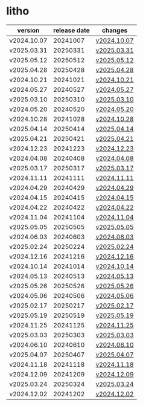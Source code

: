 # litho	


|version|release date|changes|
|---|---|---|
|v2024.10.07|20241007|[v2024.10.07](./v2024.10.07-20241007.md)|
|v2025.03.31|20250331|[v2025.03.31](./v2025.03.31-20250331.md)|
|v2025.05.12|20250512|[v2025.05.12](./v2025.05.12-20250512.md)|
|v2025.04.28|20250428|[v2025.04.28](./v2025.04.28-20250428.md)|
|v2024.10.21|20241021|[v2024.10.21](./v2024.10.21-20241021.md)|
|v2024.05.27|20240527|[v2024.05.27](./v2024.05.27-20240527.md)|
|v2025.03.10|20250310|[v2025.03.10](./v2025.03.10-20250310.md)|
|v2024.05.20|20240520|[v2024.05.20](./v2024.05.20-20240520.md)|
|v2024.10.28|20241028|[v2024.10.28](./v2024.10.28-20241028.md)|
|v2025.04.14|20250414|[v2025.04.14](./v2025.04.14-20250414.md)|
|v2025.04.21|20250421|[v2025.04.21](./v2025.04.21-20250421.md)|
|v2024.12.23|20241223|[v2024.12.23](./v2024.12.23-20241223.md)|
|v2024.04.08|20240408|[v2024.04.08](./v2024.04.08-20240408.md)|
|v2025.03.17|20250317|[v2025.03.17](./v2025.03.17-20250317.md)|
|v2024.11.11|20241111|[v2024.11.11](./v2024.11.11-20241111.md)|
|v2024.04.29|20240429|[v2024.04.29](./v2024.04.29-20240429.md)|
|v2024.04.15|20240415|[v2024.04.15](./v2024.04.15-20240415.md)|
|v2024.04.22|20240422|[v2024.04.22](./v2024.04.22-20240422.md)|
|v2024.11.04|20241104|[v2024.11.04](./v2024.11.04-20241104.md)|
|v2025.05.05|20250505|[v2025.05.05](./v2025.05.05-20250505.md)|
|v2024.06.03|20240603|[v2024.06.03](./v2024.06.03-20240603.md)|
|v2025.02.24|20250224|[v2025.02.24](./v2025.02.24-20250224.md)|
|v2024.12.16|20241216|[v2024.12.16](./v2024.12.16-20241216.md)|
|v2024.10.14|20241014|[v2024.10.14](./v2024.10.14-20241014.md)|
|v2024.05.13|20240513|[v2024.05.13](./v2024.05.13-20240513.md)|
|v2025.05.26|20250526|[v2025.05.26](./v2025.05.26-20250526.md)|
|v2024.05.06|20240506|[v2024.05.06](./v2024.05.06-20240506.md)|
|v2025.02.17|20250217|[v2025.02.17](./v2025.02.17-20250217.md)|
|v2025.05.19|20250519|[v2025.05.19](./v2025.05.19-20250519.md)|
|v2024.11.25|20241125|[v2024.11.25](./v2024.11.25-20241125.md)|
|v2025.03.03|20250303|[v2025.03.03](./v2025.03.03-20250303.md)|
|v2024.06.10|20240610|[v2024.06.10](./v2024.06.10-20240610.md)|
|v2025.04.07|20250407|[v2025.04.07](./v2025.04.07-20250407.md)|
|v2024.11.18|20241118|[v2024.11.18](./v2024.11.18-20241118.md)|
|v2024.12.09|20241209|[v2024.12.09](./v2024.12.09-20241209.md)|
|v2025.03.24|20250324|[v2025.03.24](./v2025.03.24-20250324.md)|
|v2024.12.02|20241202|[v2024.12.02](./v2024.12.02-20241202.md)|
